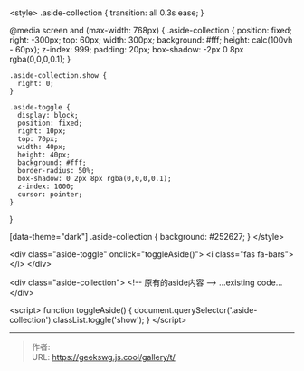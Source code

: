 # 

&lt;style&gt;
  .aside-collection {
    transition: all 0.3s ease;
  }
  
  @media screen and (max-width: 768px) {
    .aside-collection {
      position: fixed;
      right: -300px;
      top: 60px;
      width: 300px;
      background: #fff;
      height: calc(100vh - 60px);
      z-index: 999;
      padding: 20px;
      box-shadow: -2px 0 8px rgba(0,0,0,0.1);
    }
  
    .aside-collection.show {
      right: 0;
    }
  
    .aside-toggle {
      display: block;
      position: fixed;
      right: 10px;
      top: 70px;
      width: 40px;
      height: 40px;
      background: #fff;
      border-radius: 50%;
      box-shadow: 0 2px 8px rgba(0,0,0,0.1);
      z-index: 1000;
      cursor: pointer;
    }
  }
  
  [data-theme=&#34;dark&#34;] .aside-collection {
    background: #252627;
  }
  &lt;/style&gt;
  
  &lt;div class=&#34;aside-toggle&#34; onclick=&#34;toggleAside()&#34;&gt;
    &lt;i class=&#34;fas fa-bars&#34;&gt;&lt;/i&gt;
  &lt;/div&gt;
  
  &lt;div class=&#34;aside-collection&#34;&gt;
    &lt;!-- 原有的aside内容 --&gt;
    ...existing code...
  &lt;/div&gt;
  
  &lt;script&gt;
  function toggleAside() {
    document.querySelector(&#39;.aside-collection&#39;).classList.toggle(&#39;show&#39;);
  }
  &lt;/script&gt;

---

> 作者:   
> URL: https://geekswg.js.cool/gallery/t/  

